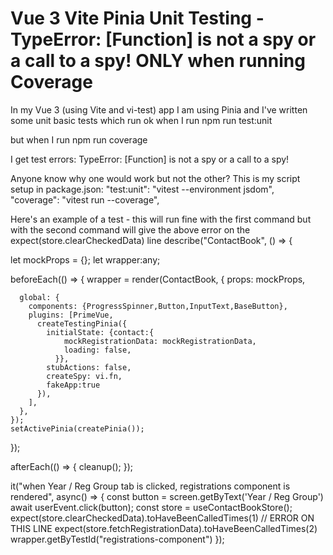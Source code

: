 
# Vue 3 Vite Pinia Unit Testing - TypeError: [Function] is not a spy or a call to a spy! ONLY when running Coverage

In my Vue 3 (using Vite and vi-test) app I am using Pinia and I've written some unit basic tests which run ok when I run
npm run test:unit

but when I run
npm run coverage

I get test errors:
TypeError: [Function] is not a spy or a call to a spy!

Anyone know why one would work but not the other?
This is my script setup in package.json:
"test:unit": "vitest --environment jsdom",
"coverage": "vitest run --coverage",

Here's an example of a test - this will run fine with the first command but with the second command will give the above error on the expect(store.clearCheckedData) line
describe("ContactBook", () => {

  let mockProps = {};
  let wrapper:any;

  beforeEach(() => {
    wrapper = render(ContactBook, {
      props: mockProps,

      global: {
        components: {ProgressSpinner,Button,InputText,BaseButton},
        plugins: [PrimeVue,
          createTestingPinia({
            initialState: {contact:{
                mockRegistrationData: mockRegistrationData,
                loading: false,
              }},
            stubActions: false,
            createSpy: vi.fn,
            fakeApp:true
          }),
        ],
      },
    });
    setActivePinia(createPinia());
  });

  afterEach(() => {
    cleanup();
  });

  it("when Year / Reg Group tab is clicked, registrations component is rendered", async() => {
    const button = screen.getByText('Year / Reg Group')
    await userEvent.click(button);
    const store = useContactBookStore();
    expect(store.clearCheckedData).toHaveBeenCalledTimes(1) // ERROR ON THIS LINE
    expect(store.fetchRegistrationData).toHaveBeenCalledTimes(2)
    wrapper.getByTestId("registrations-component")
  });


        